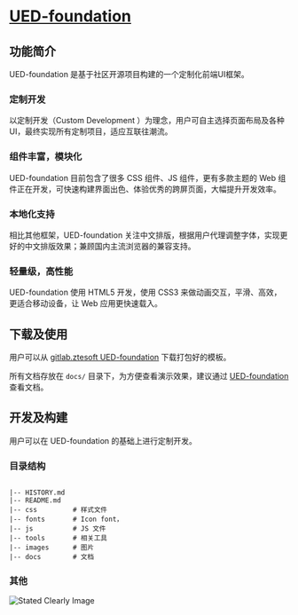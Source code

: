 <h1><a href="http://gitlab.ztesoft.com/ma.jinyun/ued-foundation" title="UED-foundation">UED-foundation</a></h1>
 
## 功能简介

UED-foundation  是基于社区开源项目构建的一个定制化前端UI框架。 

### 定制开发

以定制开发（Custom Development ）为理念，用户可自主选择页面布局及各种UI，最终实现所有定制项目，适应互联往潮流。

### 组件丰富，模块化

UED-foundation  目前包含了很多 CSS 组件、JS 组件，更有多款主题的 Web 组件正在开发，可快速构建界面出色、体验优秀的跨屏页面，大幅提升开发效率。

### 本地化支持

相比其他框架，UED-foundation 关注中文排版，根据用户代理调整字体，实现更好的中文排版效果；兼顾国内主流浏览器的兼容支持。

### 轻量级，高性能

UED-foundation 使用 HTML5 开发，使用 CSS3 来做动画交互，平滑、高效，更适合移动设备，让 Web 应用更快速载入。

## 下载及使用

用户可以从 [gitlab.ztesoft  UED-foundation](http://gitlab.ztesoft.com/ ) 下载打包好的模板。

所有文档存放在 `docs/` 目录下，为方便查看演示效果，建议通过 [UED-foundation ](http://10.45.7.86/)查看文档。


## 开发及构建

用户可以在 UED-foundation  的基础上进行定制开发。

### 目录结构

```

|-- HISTORY.md
|-- README.md
|-- css        	# 样式文件
|-- fonts       # Icon font， 
|-- js          # JS 文件
|-- tools       # 相关工具
|-- images      # 图片
|-- docs        # 文档

```

### 其他

![Stated Clearly Image](http://farm4.staticflickr.com/3757/9364862224_217bcf88a8_c.jpg)  